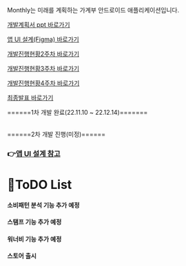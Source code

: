 Monthly는 미래를 계획하는 가계부 안드로이드 애플리케이션입니다.

[개발계획서 ppt 바로가기](https://app.pitch.com/app/presentation/4c20cea5-e4bd-4c24-9b29-c4faf2e95001/3d9fe759-2b3c-4813-a374-41ba178e8c94)

[앱 UI 설계(Figma) 바로가기](https://www.figma.com/file/BvqcL6EgXbiC3nxJ9nv9LO/Untitled?node-id=0%3A1&t=a2kgUW6kKDibt17w-0)

[개발진행현황2주차 바로가기](https://pitch.com/public/d5aaa54f-5fd0-4944-a1d4-d91a1faf3382)

[개발진행현황3주차 바로가기](https://pitch.com/public/cf13687f-b43b-4f02-a97a-074acba319e7)

[개발진행현황4주차 바로가기](https://pitch.com/public/64118cf4-e22f-4919-aaef-c4faa2e93fb8)

[최종발표 바로가기](https://pitch.com/public/2d0c4eae-014c-4233-823c-dc8bd585b8d0)

======1차 개발 완료(22.11.10 ~ 22.12.14)=======

</br>
======2차 개발 진행(미정)======

### 👉[앱 UI 설계 참고](https://www.figma.com/file/BvqcL6EgXbiC3nxJ9nv9LO/Untitled?node-id=0%3A1&t=a2kgUW6kKDibt17w-0)
# 📝ToDO List
#### 소비패턴 분석 기능 추가 예정
#### 스탬프 기능 추가 예정
#### 워너비 기능 추가 예정
#### 스토어 출시

